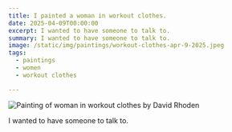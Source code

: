 ```yaml
---
title: I painted a woman in workout clothes.
date: 2025-04-09T00:00:00
excerpt: I wanted to have someone to talk to.
summary: I wanted to have someone to talk to.
image: /static/img/paintings/workout-clothes-apr-9-2025.jpeg
tags:
  - paintings
  - women
  - workout clothes

---
```



![Painting of woman in workout clothes by David Rhoden](/static/img/paintings/workout-clothes-apr-9-2025.jpeg)

I wanted to have someone to talk to.
